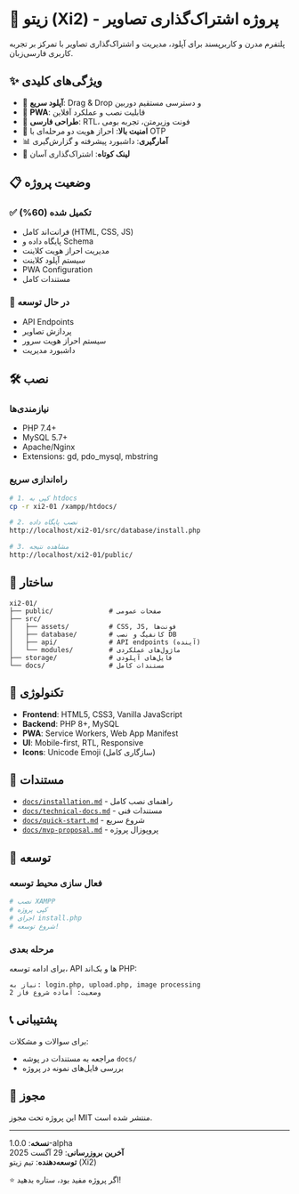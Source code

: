 # 🎯 زیتو (Xi2) - پروژه اشتراک‌گذاری تصاویر

پلتفرم مدرن و کاربرپسند برای آپلود، مدیریت و اشتراک‌گذاری تصاویر با تمرکز بر تجربه کاربری فارسی‌زبان.

## ✨ ویژگی‌های کلیدی

- 🚀 **آپلود سریع**: Drag & Drop و دسترسی مستقیم دوربین
- 📱 **PWA**: قابلیت نصب و عملکرد آفلاین
- 🎨 **طراحی فارسی**: RTL، فونت وزیرمتن، تجربه بومی
- 🔐 **امنیت بالا**: احراز هویت دو مرحله‌ای با OTP
- 📊 **آمارگیری**: داشبورد پیشرفته و گزارش‌گیری
- 🔗 **لینک کوتاه**: اشتراک‌گذاری آسان

## 📋 وضعیت پروژه

### ✅ تکمیل شده (60%)
- فرانت‌اند کامل (HTML, CSS, JS)
- پایگاه داده و Schema
- مدیریت احراز هویت کلاینت
- سیستم آپلود کلاینت
- PWA Configuration
- مستندات کامل

### 🔄 در حال توسعه
- API Endpoints
- پردازش تصاویر
- سیستم احراز هویت سرور
- داشبورد مدیریت

## 🛠️ نصب

### نیازمندی‌ها
- PHP 7.4+
- MySQL 5.7+
- Apache/Nginx
- Extensions: gd, pdo_mysql, mbstring

### راه‌اندازی سریع
```bash
# 1. کپی به htdocs
cp -r xi2-01 /xampp/htdocs/

# 2. نصب پایگاه داده
http://localhost/xi2-01/src/database/install.php

# 3. مشاهده نتیجه
http://localhost/xi2-01/public/
```

## 📁 ساختار

```
xi2-01/
├── public/              # صفحات عمومی
├── src/
│   ├── assets/          # CSS, JS, فونت‌ها
│   ├── database/        # کانفیگ و نصب DB
│   ├── api/             # API endpoints (آینده)
│   └── modules/         # ماژول‌های عملکردی
├── storage/             # فایل‌های آپلودی
└── docs/                # مستندات کامل
```

## 🎨 تکنولوژی

- **Frontend**: HTML5, CSS3, Vanilla JavaScript
- **Backend**: PHP 8+, MySQL
- **PWA**: Service Workers, Web App Manifest
- **UI**: Mobile-first, RTL, Responsive
- **Icons**: Unicode Emoji (سازگاری کامل)

## 📖 مستندات

- [`docs/installation.md`](docs/installation.md) - راهنمای نصب کامل
- [`docs/technical-docs.md`](docs/technical-docs.md) - مستندات فنی
- [`docs/quick-start.md`](docs/quick-start.md) - شروع سریع
- [`docs/mvp-proposal.md`](docs/mvp-proposal.md) - پروپوزال پروژه

## 🚀 توسعه

### فعال سازی محیط توسعه
```bash
# نصب XAMPP
# کپی پروژه
# اجرای install.php
# شروع توسعه!
```

### مرحله بعدی
برای ادامه توسعه، API ها و بک‌اند PHP:
```
نیاز به: login.php, upload.php, image processing
وضعیت: آماده شروع فاز 2
```

## 📞 پشتیبانی

برای سوالات و مشکلات:
- مراجعه به مستندات در پوشه `docs/`
- بررسی فایل‌های نمونه در پروژه

## 📄 مجوز

این پروژه تحت مجوز MIT منتشر شده است.

---

**نسخه**: 1.0.0-alpha  
**آخرین بروزرسانی**: 29 آگست 2025  
**توسعه‌دهنده**: تیم زیتو (Xi2)

⭐ اگر پروژه مفید بود، ستاره بدهید!
